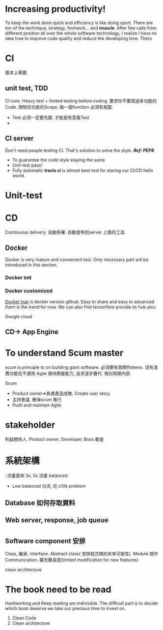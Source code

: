 # Increasing productivity! 
To keep the work done quick and efficiency is like doing sport. There are ton of the technique, strategy, footwork... and **muscle**.  After few calls from different position all over the whole software technology, I realize I have no idea how to improve code quality and reduce the developing time. There 
# CI 
基本上需要,
## unit test, TDD
CI core. Heavy test + limited testing before coding.
要求你不要寫過多功能的Code. 限制住功能的Scope. 每一個function 必須有相當.
- Test 必須一定要先錯. 才能是有意義Test
- 
## CI server
Don't need people testing CI. That's solution to solve the style. 
***Ref: PEP8***
- To guarantee the code style staying the same
- Unit-test pass!
- Fully automatic
**travis ci** is almost best tool for staring our CI/CD hello world. 

# Unit-test


# CD
Continuous delivery. 自動佈署. 
自動發佈到server  上面的工具. 
## Docker
Docker is very mature and convenient tool. Only necessary part will be introduced in this section.
### Docker init
### Docker customized
[Docker hub](https://hub.docker.com/) is docker version github. Easy to share and easy to advanced them is the trend for now. We can also find tensorflow provide its hub  also.

Google cloud 
## CD-> App Engine 

# To understand Scum master
scum is principle to on building giant software. 必須要有周期作demo. 沒有浪費功能在不適用
Agile 保持應變能力, 追求逐步疊代. 檢討周期內部.

Scum 
- Product owner=>負責產品成敗. Create user story.
- 主持會議. 確保scum 推行
- Push and maintain Agile
# stakeholder
利益關係人. Product owner, Developer, Boss 都是

# 系統架構
-流量進來 3x, 5x 流量 balanced
- Low balanced 分流, 吃  c10k problem 
## Database 如何存取資料
## Web server, response, job queue

# 
## Software component 安排
Class, 繼承, interface. Abstract class( 安排程式碼的未來可能性). Module 間作Communication. 擴充難易度(limited modification for new features)

clean architecture

# The book need to be read
Hardworking and Keep reading are indivisible. The difficult part is to decide which book deserve we take our precious time to invest on.

1. Clean Code
2. Clean architecture 
<!--stackedit_data:
eyJoaXN0b3J5IjpbLTI3MDIzNDk0NywxMDA3NTc3Njc1LC0xOT
UxOTU5NTY5LC04NjYyNDg2MjMsLTU1NjA1MjM3OSw0OTE0MTA5
MTEsLTE1Mzc5MjQ2MTIsLTg3NTY5NTAwNCwtMTI1MzE1NTk0OC
wtMTcyNTk3MzI1OCw0NzI3MjgxMDVdfQ==
-->